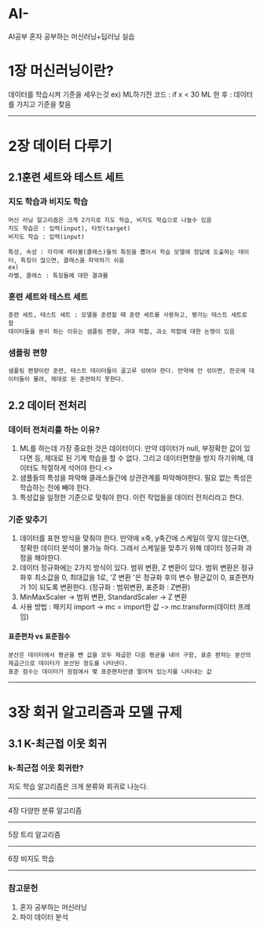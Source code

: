 # AI-
AI공부
혼자 공부하는 머신러닝+딥러닝 실습

# 1장 머신러닝이란?

데이터를 학습시켜 기준을 세우는것 
ex) ML하기전 코드 : if x < 30
    ML 한 후 : 데이터를 가지고 기준을 찾음

***
# 2장 데이터 다루기
## 2.1훈련 세트와 테스트 세트  
### 지도 학습과 비지도 학습
    머신 러닝 알고리즘은 크게 2가지로 지도 학습, 비지도 학습으로 나눌수 있음
    지도 학습은 : 입력(input), 타킷(target) 
    비지도 학습 : 입력(input)
    
    특성, 속성 : 각각에 레이블(클래스)들의 특징을 뽑아서 학습 모델에 정답에 도출하는 데이터, 특징이 많으면, 클래스을 파악하기 쉬움
    ex) 
    라벨, 클래스 : 특징들에 대한 결과물

### 훈련 세트와 테스트 세트
    훈련 세트, 테스트 세트 : 모델을 훈련할 때 훈련 세트를 사용하고, 평가는 테스트 세트로 함
    데이터들을 분리 하는 이유는 샘플링 편향, 과대 적합, 과소 적합에 대한 논쟁이 있음   
### 샘플링 편향
    샘플링 편향이란 훈련, 테스트 데이터들이 골고루 섞여야 한다. 만약에 안 섞이면, 한곳에 데이터들이 몰려, 제대로 된 훈련하지 못한다.
    
## 2.2 데이터 전처리
    
### 데이터 전처리를 하는 이유?
1. ML를 하는데 가장 중요한 것은 데이터이다. 만약 데이터가 null, 부정확한 값이 있다면 등, 제대로 된 기계 학습을 할 수 없다. 그리고 데이터편향을 방지 하기위해, 데이터도 적절하게 석어야 한다.<>
2. 샘플들의 특성을 파악해 클래스들간에 상관관계를 파악해야한다. 필요 없는 특성은 학습하는 전에 빼야 한다.
3. 특성값을 일정한 기준으로 맞춰야 한다. 이런 작업들을 데이터 전처리라고 한다.

### 기준 맞추기
1. 데이터를 표현 방식을 맞춰야 한다. 만약에 x축, y축간에 스케일이 맞지 않는다면, 정확한 데이터 분석이 불가능 하다. 그래서 스케일을 맞추기 위해 데이터 정규화 과정을 해야한다.
2. 데이터 정규화에는 2가지 방식이 있다. 범위 변환, Z 변환이 있다. 범위 변환은 정규화후 최소값을 0, 최대값을 1로, 'Z 변환 '은 정규화 후의 변수 평균값이 0, 표준편차가 1이 되도록 변환한다. (정규화 : 범위변환, 표준화 : Z변환)
3. MinMaxScaler -> 범위 변환, StandardScaler -> Z 변환
4. 사용 방법 : 패키지 import -> mc = import한 값 -> mc.transform(데이터 프레임)
#### 표준편차 vs 표준점수
    분산은 데이터에서 평균을 뺀 값을 모두 제곱한 다음 평균을 내어 구함, 표준 편차는 분산의 제곱근으로 데이터가 분산된 정도를 나타낸다.
    표준 점수는 데이터가 원점에서 몇 표준편차만큼 떨어져 있는지를 나타내는 값
        
***
# 3장 회귀 알고리즘과 모델 규제
## 3.1 K-최근접 이웃 회귀
### k-최근접 이웃 회귀란?
지도 학습 알고리즘은 크게 분류와 회귀로 나눈다. 
***
4장 다양한 분류 알고리즘
***
5장 트리 알고리즘
***
6장 비지도 학습
***
### 참고문헌
1. 혼자 공부하는 머신러닝
2. 파이 데이터 분석

